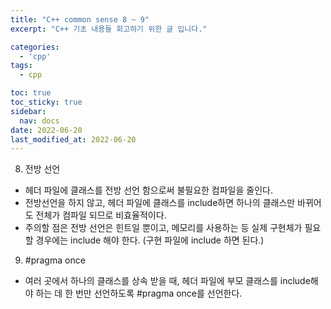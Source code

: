 ```yaml
---
title: "C++ common sense 8 ~ 9"
excerpt: "C++ 기초 내용들 회고하기 위한 글 입니다."

categories:
  - 'cpp'
tags:
  - cpp

toc: true
toc_sticky: true
sidebar:
  nav: docs
date: 2022-06-20
last_modified_at: 2022-06-20
---
```


8. 전방 선언

  * 헤더 파일에 클래스를 전방 선언 함으로써 불필요한 컴파일을 줄인다.
  * 전방선언을 하지 않고, 헤더 파일에 클래스를 include하면 하나의 클래스만 바뀌어도 전체가 컴파일 되므로 비효율적이다.
  * 주의할 점은 전방 선언은 힌트일 뿐이고, 메모리를 사용하는 등 실제 구현체가 필요할 경우에는 include 해야 한다. (구현 파일에 include 하면 된다.)

9. #pragma once

  * 여러 곳에서 하나의 클래스를 상속 받을 때, 헤더 파일에 부모 클래스를 include해야 하는 데 한 번만 선언하도록 #pragma once를 선언한다.